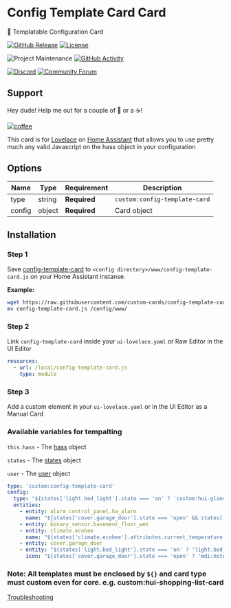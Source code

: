 # Config Template Card Card
📝 Templatable Configuration Card

[![GitHub Release][releases-shield]][releases]
[![License][license-shield]](LICENSE.md)

![Project Maintenance][maintenance-shield]
[![GitHub Activity][commits-shield]][commits]

[![Discord][discord-shield]][discord]
[![Community Forum][forum-shield]][forum]

## Support
Hey dude! Help me out for a couple of :beers: or a :coffee:!

[![coffee](https://www.buymeacoffee.com/assets/img/custom_images/black_img.png)](https://www.buymeacoffee.com/zJtVxUAgH)

This card is for [Lovelace](https://www.home-assistant.io/lovelace) on [Home Assistant](https://www.home-assistant.io/) that allows you to use pretty much any valid Javascript on the hass object in your configuration

## Options

| Name | Type | Requirement | Description
| ---- | ---- | ------- | -----------
| type | string | **Required** | `custom:config-template-card`
| config | object | **Required** | Card object

## Installation

### Step 1

Save [config-template-card](https://github.com/custom-cards/config-template-card/raw/master/dist/config-template-card.js) to `<config directory>/www/config-template-card.js` on your Home Assistant instanse.

**Example:**

```bash
wget https://raw.githubusercontent.com/custom-cards/config-template-card/master/dist/config-template-card.js
mv config-template-card.js /config/www/
```

### Step 2

Link `config-template-card` inside your `ui-lovelace.yaml` or Raw Editor in the UI Editor

```yaml
resources:
  - url: /local/config-template-card.js
    type: module
```

### Step 3

Add a custom element in your `ui-lovelace.yaml` or in the UI Editor as a Manual Card

### Available variables for tempalting
`this.hass` - The [hass](https://developers.home-assistant.io/docs/en/frontend_data.html) object

`states` - The [states](https://developers.home-assistant.io/docs/en/frontend_data.html#hassstates) object

`user` - The [user](https://developers.home-assistant.io/docs/en/frontend_data.html#hassuser) object

```yaml
type: 'custom:config-template-card'
config:
  type: "${states['light.bed_light'].state === 'on' ? 'custom:hui-glance-card' : 'custom:hui-entities-card'}"
  entities:
    - entity: alarm_control_panel.ha_alarm
      name: "${states['cover.garage_door'].state === 'open' && states['alarm_control_panel.ha_alarm'].state === 'armed_home' ? 'Close the garage!' : ''}"
    - entity: binary_sensor.basement_floor_wet
    - entity: climate.ecobee
      name: "${states['climate.ecobee'].attributes.current_temperature > 22 ? 'Cozy' : 'Too Hot/Cold'}"
    - entity: cover.garage_door
    - entity: "${states['light.bed_light'].state === 'on' ? 'light.bed_light' : 'climate.ecobee'}"
      icon: "${states['cover.garage_door'].state === 'open' ? 'mdi:hotel' : '' }"

```

### Note: All templates must be enclosed by `${}` and card type must custom even for core. e.g. custom:hui-shopping-list-card

[Troubleshooting](https://github.com/thomasloven/hass-config/wiki/Lovelace-Plugins)

[commits-shield]: https://img.shields.io/github/commit-activity/y/custom-cards/config-template-card.svg?style=for-the-badge
[commits]: https://github.com/custom-cards/config-template-card/commits/master
[discord]: https://discord.gg/Qa5fW2R
[discord-shield]: https://img.shields.io/discord/478094546522079232.svg?style=for-the-badge
[forum-shield]: https://img.shields.io/badge/community-forum-brightgreen.svg?style=for-the-badge
[forum]: https://community.home-assistant.io/t/100-templatable-lovelace-configuration-card/105241
[license-shield]: https://img.shields.io/github/license/custom-cards/config-template-card.svg?style=for-the-badge
[maintenance-shield]: https://img.shields.io/badge/maintainer-Ian%20Richardson%20%40iantrich-blue.svg?style=for-the-badge
[releases-shield]: https://img.shields.io/github/release/custom-cards/config-template-card.svg?style=for-the-badge
[releases]: https://github.com/custom-cards/config-template-card/releases

